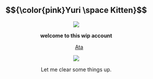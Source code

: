 <div align="center">

## $${\color{pink}Yuri \space Kitten}$$

<img src="https://github.com/user-attachments/assets/4f422203-eb03-4b28-a0bb-bfc067da1387" />
</p>

</p>

**welcome to this wip account**

&nbsp;&nbsp;&nbsp; [Ata](https://forevermortal.atabook.org/)

<img src="https://github.com/user-attachments/assets/f25fadf8-9244-487c-8e45-8646cc9961c0" />
</p>

 </p>
 Let me clear some things up.
